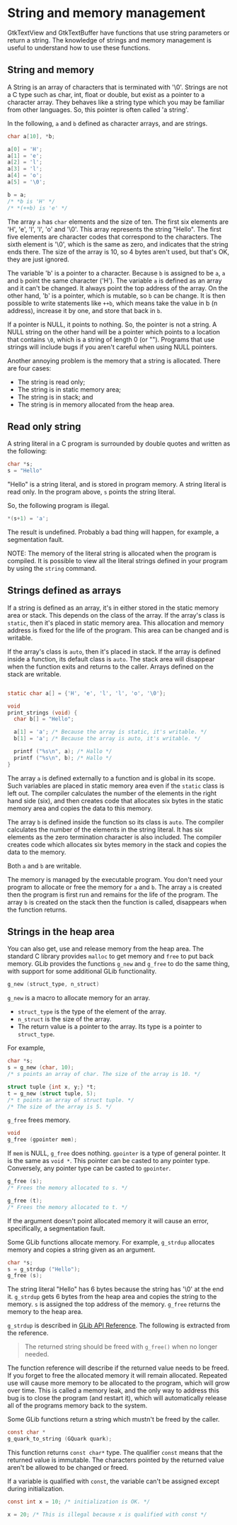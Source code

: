 # String and memory management

GtkTextView and GtkTextBuffer have functions that use string parameters or return a string.
The knowledge of strings and memory management is useful to understand how to use these functions.

## String and memory

A String is an array of characters that is terminated with '\0'.
Strings are not a C type such as char, int, float or double,
but exist as a pointer to a character array. They behaves like a string type
which you may be familiar from other languages.
So, this pointer is often called 'a string'.

In the following, `a` and `b` defined as character arrays, and are strings.

~~~C
char a[10], *b;

a[0] = 'H';
a[1] = 'e';
a[2] = 'l';
a[3] = 'l';
a[4] = 'o';
a[5] = '\0';

b = a;
/* *b is 'H' */
/* *(++b) is 'e' */
~~~

The array `a` has `char` elements and the size of ten.
The first six elements are 'H', 'e', 'l', 'l', 'o' and '\0'.
This array represents the string "Hello".
The first five elements are character codes that correspond to the characters.
The sixth element is '\0', which is the same as zero,
and indicates that the string ends there.
The size of the array is 10, so 4 bytes aren't used, but that's OK,
they are just ignored.

The variable 'b' is a pointer to a character.
Because `b` is assigned to be `a`, `a` and `b` point the same character ('H').
The variable `a` is defined as an array and it can't be changed.
It always point the top address of the array.
On the other hand, 'b' is a pointer, which is mutable, so `b` can be change.
It is then possible to write statements like `++b`, which means take the value in b (n address),
increase it by one, and store that back in `b`.

If a pointer is NULL, it points to nothing.
So, the pointer is not a string.
A NULL string on the other hand will be a pointer which points to a location
that contains `\0`, which is a string of length 0 (or "").
Programs that use strings will include bugs if you aren't careful when using NULL pointers.

Another annoying problem is the memory that a string is allocated.
There are four cases:

- The string is read only;
- The string is in static memory area;
- The string is in stack; and
- The string is in memory allocated from the heap area.

## Read only string

A string literal in a C program is surrounded by double quotes and written as the following:

~~~C
char *s;
s = "Hello"
~~~

"Hello" is a string literal, and is stored in program memory.
A string literal is read only.
In the program above, `s` points the string literal.

So, the following program is illegal.

~~~C
*(s+1) = 'a';
~~~

The result is undefined.
Probably a bad thing will happen, for example, a segmentation fault.

NOTE: The memory of the literal string is allocated when the program is
compiled. It is possible to view all the literal strings defined in your program
by using the `string` command.

## Strings defined as arrays

If a string is defined as an array, it's in either stored in the static memory area or stack.
This depends on the class of the array.
If the array's class is `static`, then it's placed in static memory area.
This allocation and memory address is fixed for the life of the program.
This area can be changed and is writable.

If the array's class is `auto`, then it's placed in stack.
If the array is defined inside a function, its default class is `auto`.
The stack area will disappear when the function exits and returns to the caller.
Arrays defined on the stack are writable.

~~~C

static char a[] = {'H', 'e', 'l', 'l', 'o', '\0'};

void
print_strings (void) {
  char b[] = "Hello";

  a[1] = 'a'; /* Because the array is static, it's writable. */
  b[1] = 'a'; /* Because the array is auto, it's writable. */

  printf ("%s\n", a); /* Hallo */
  printf ("%s\n", b); /* Hallo */
}
~~~

The array `a` is defined externally to a function and is global in its scope.
Such variables are placed in static memory area even if the `static` class is left out.
The compiler calculates the number of the elements in the right hand side (six),
and then creates code that allocates six bytes in the static memory area and copies the data to this memory.

The array `b` is defined inside the function
so its class is `auto`.
The compiler calculates the number of the elements in the string literal.
It has six elements as the zero termination character is also included.
The compiler creates code which allocates six bytes memory in the stack and copies the data to the memory.

Both `a` and `b` are writable.

The memory is managed by the executable program.
You don't need your program to allocate or free the memory for `a` and `b`.
The array `a` is created then the program is first run and remains for the life of the program.
The array `b` is created on the stack then the function is called, disappears when the function returns.

## Strings in the heap area

You can also get, use and release memory from the heap area.
The standard C library provides `malloc` to get memory and `free` to put back memory.
GLib provides the functions `g_new` and `g_free` to do the same thing, with support for
some additional GLib functionality.

~~~C
g_new (struct_type, n_struct)
~~~

`g_new` is a macro to allocate memory for an array.

- `struct_type` is the type of the element of the array.
- `n_struct` is the size of the array.
- The return value is a pointer to the array.
Its type is a pointer to `struct_type`.

For example,

~~~C
char *s;
s = g_new (char, 10);
/* s points an array of char. The size of the array is 10. */

struct tuple {int x, y;} *t;
t = g_new (struct tuple, 5);
/* t points an array of struct tuple. */
/* The size of the array is 5. */
~~~

`g_free` frees memory.

~~~C
void
g_free (gpointer mem);
~~~

If `mem` is NULL, `g_free` does nothing.
`gpointer` is a type of general pointer.
It is the same as `void *`.
This pointer can be casted to any pointer type.
Conversely, any pointer type can be casted to `gpointer`.

~~~C
g_free (s);
/* Frees the memory allocated to s. */

g_free (t);
/* Frees the memory allocated to t. */
~~~

If the argument doesn't point allocated memory it will cause an error, specifically, a segmentation fault.

Some GLib functions allocate memory.
For example, `g_strdup` allocates memory and copies a string given as an argument.

~~~C
char *s;
s = g_strdup ("Hello");
g_free (s);
~~~

The string literal "Hello" has 6 bytes because the string has '\0' at the end it.
`g_strdup` gets 6 bytes from the heap area and copies the string to the memory.
`s` is assigned the top address of the memory.
`g_free` returns the memory to the heap area.

`g_strdup` is described in [GLib API Reference](https://docs.gtk.org/glib/func.strdup.html).
The following is extracted from the reference.

> The returned string should be freed with `g_free()` when no longer needed.

The function reference will describe if the returned value needs to be freed.
If you forget to free the allocated memory it will remain allocated.  Repeated use will cause
more memory to be allocated to the program, which will grow over time. This is called a memory leak,
and the only way to address this bug is to close the program (and restart it),
which will automatically release all of the programs memory back to the system.

Some GLib functions return a string which mustn't be freed by the caller.

~~~C
const char *
g_quark_to_string (GQuark quark);
~~~

This function returns `const char*` type.
The qualifier `const` means that the returned value is immutable.
The characters pointed by the returned value aren't be allowed to be changed or freed.

If a variable is qualified with `const`, the variable can't be assigned except during initialization.

~~~C
const int x = 10; /* initialization is OK. */

x = 20; /* This is illegal because x is qualified with const */
~~~
